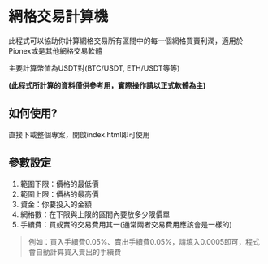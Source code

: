 # 網格交易計算機
此程式可以協助你計算網格交易所有區間中的每一個網格買賣利潤，適用於Pionex或是其他網格交易軟體

主要計算幣值為USDT對(BTC/USDT, ETH/USDT等等)

**(此程式所計算的資料僅供參考用，實際操作請以正式軟體為主)**

## 如何使用?
直接下載整個專案，開啟index.html即可使用

## 參數設定
1. 範圍下限：價格的最低價
2. 範圍上限：價格的最高價
3. 資金：你要投入的金額
4. 網格數：在下限與上限的區間內要放多少限價單
5. 手續費：買或賣的交易費用其一(通常兩者交易費用應該會是一樣的)
>例如：買入手續費0.05%、賣出手續費0.05%，請填入0.0005即可，程式會自動計算買入賣出的手續費
